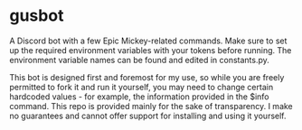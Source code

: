 # gusbot
A Discord bot with a few Epic Mickey-related commands. Make sure to set up the required environment variables with your tokens before running. The environment variable names can be found and edited in constants.py.

This bot is designed first and foremost for my use, so while you are freely permitted to fork it and run it yourself, you may need to change certain hardcoded values - for example, the information provided in the $info command. This repo is provided mainly for the sake of transparency. I make no guarantees and cannot offer support for installing and using it yourself.